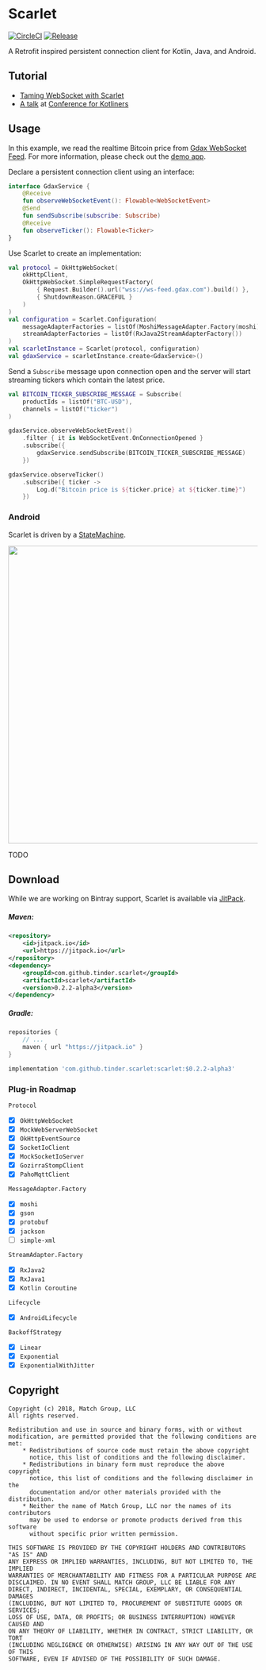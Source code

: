 Scarlet
===
[![CircleCI](https://circleci.com/gh/Tinder/Scarlet.svg?style=svg)](https://circleci.com/gh/Tinder/Scarlet)
[![Release](https://jitpack.io/v/tinder/scarlet.svg)](https://jitpack.io/#tinder/scarlet)

A Retrofit inspired persistent connection client for Kotlin, Java, and Android.

Tutorial
---
- [Taming WebSocket with Scarlet][tutorial]
- [A talk][slides] at [Conference for Kotliners][kotliners]

Usage
---
In this example, we read the realtime Bitcoin price from [Gdax WebSocket Feed][gdax-websocket-feed].
For more information, please check out the [demo app][demo-app].

Declare a persistent connection client using an interface:

~~~ kotlin
interface GdaxService {
	@Receive
	fun observeWebSocketEvent(): Flowable<WebSocketEvent>
	@Send
	fun sendSubscribe(subscribe: Subscribe)
	@Receive
 	fun observeTicker(): Flowable<Ticker>
}
~~~

Use Scarlet to create an implementation:

~~~ kotlin
val protocol = OkHttpWebSocket(
    okHttpClient,
    OkHttpWebSocket.SimpleRequestFactory(
        { Request.Builder().url("wss://ws-feed.gdax.com").build() },
        { ShutdownReason.GRACEFUL }
    )
)
val configuration = Scarlet.Configuration(
    messageAdapterFactories = listOf(MoshiMessageAdapter.Factory(moshi)),
    streamAdapterFactories = listOf(RxJava2StreamAdapterFactory())
)
val scarletInstance = Scarlet(protocol, configuration)
val gdaxService = scarletInstance.create<GdaxService>()
~~~

Send a `Subscribe` message upon connection open and the server will start streaming tickers which contain the latest price.


~~~ kotlin
val BITCOIN_TICKER_SUBSCRIBE_MESSAGE = Subscribe(
    productIds = listOf("BTC-USD"),
    channels = listOf("ticker")
)

gdaxService.observeWebSocketEvent()
    .filter { it is WebSocketEvent.OnConnectionOpened }
    .subscribe({
        gdaxService.sendSubscribe(BITCOIN_TICKER_SUBSCRIBE_MESSAGE)
    })

gdaxService.observeTicker()
    .subscribe({ ticker ->
        Log.d("Bitcoin price is ${ticker.price} at ${ticker.time}")
    })
~~~

###  Android
Scarlet is driven by a [StateMachine][state-machine].

<img width="600 px" src="/example/scarlet-state-machine.png"/>

TODO

Download
--------
While we are working on Bintray support, Scarlet is available via [JitPack][jitpack].

##### Maven:
```xml
<repository>
    <id>jitpack.io</id>
    <url>https://jitpack.io</url>
</repository>
<dependency>
    <groupId>com.github.tinder.scarlet</groupId>
    <artifactId>scarlet</artifactId>
    <version>0.2.2-alpha3</version>
</dependency>
```

##### Gradle:
```groovy
repositories {
    // ...
    maven { url "https://jitpack.io" }
}

implementation 'com.github.tinder.scarlet:scarlet:$0.2.2-alpha3'
```

### Plug-in Roadmap
`Protocol`
- [x] `OkHttpWebSocket`
- [x] `MockWebServerWebSocket`
- [x] `OkHttpEventSource`
- [x] `SocketIoClient`
- [x] `MockSocketIoServer`
- [x] `GozirraStompClient`
- [x] `PahoMqttClient`

`MessageAdapter.Factory`
- [x] `moshi`
- [x] `gson`
- [x] `protobuf`
- [x] `jackson`
- [ ] `simple-xml`

`StreamAdapter.Factory`
- [x] `RxJava2`
- [x] `RxJava1`
- [x] `Kotlin Coroutine`

`Lifecycle`
- [x] `AndroidLifecycle`

`BackoffStrategy`
- [x] `Linear`
- [x] `Exponential`
- [x] `ExponentialWithJitter`

Copyright
---
~~~
Copyright (c) 2018, Match Group, LLC
All rights reserved.

Redistribution and use in source and binary forms, with or without
modification, are permitted provided that the following conditions are met:
    * Redistributions of source code must retain the above copyright
      notice, this list of conditions and the following disclaimer.
    * Redistributions in binary form must reproduce the above copyright
      notice, this list of conditions and the following disclaimer in the
      documentation and/or other materials provided with the distribution.
    * Neither the name of Match Group, LLC nor the names of its contributors
      may be used to endorse or promote products derived from this software
      without specific prior written permission.

THIS SOFTWARE IS PROVIDED BY THE COPYRIGHT HOLDERS AND CONTRIBUTORS "AS IS" AND
ANY EXPRESS OR IMPLIED WARRANTIES, INCLUDING, BUT NOT LIMITED TO, THE IMPLIED
WARRANTIES OF MERCHANTABILITY AND FITNESS FOR A PARTICULAR PURPOSE ARE
DISCLAIMED. IN NO EVENT SHALL MATCH GROUP, LLC BE LIABLE FOR ANY
DIRECT, INDIRECT, INCIDENTAL, SPECIAL, EXEMPLARY, OR CONSEQUENTIAL DAMAGES
(INCLUDING, BUT NOT LIMITED TO, PROCUREMENT OF SUBSTITUTE GOODS OR SERVICES;
LOSS OF USE, DATA, OR PROFITS; OR BUSINESS INTERRUPTION) HOWEVER CAUSED AND
ON ANY THEORY OF LIABILITY, WHETHER IN CONTRACT, STRICT LIABILITY, OR TORT
(INCLUDING NEGLIGENCE OR OTHERWISE) ARISING IN ANY WAY OUT OF THE USE OF THIS
SOFTWARE, EVEN IF ADVISED OF THE POSSIBILITY OF SUCH DAMAGE.
~~~

 [gdax-websocket-feed]: https://docs.gdax.com/#websocket-feed
 [latest-jar]: https://tinder.jfrog.io/tinder/webapp/#/artifacts/browse/tree/General/libs-release-local/com/tinder/scarlet/scarlet
 [demo-app]: /demo/src/main/java/com/tinder/app
 [tutorial]: https://tech.gotinder.com/taming-websocket-with-scarlet/
 [slides]: https://speakerdeck.com/zhxnlai/taming-websocket-with-scarlet
 [kotliners]: https://www.conferenceforkotliners.com/
 [state-machine]: https://github.com/Tinder/StateMachine
 [jitpack]: https://jitpack.io/#tinder/scarlet
